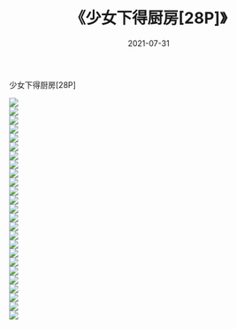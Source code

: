 ﻿---
layout: post
title:  《少女下得厨房[28P]》
date:   2021-07-31
img: http://imgx.orgx.ga/漏D/2021/少女下得厨房[28P]/000.jpg
categories: [美女, 清纯, 唯美]
---

少女下得厨房[28P]

  ![](http://imgx.orgx.ga/漏D/2021/少女下得厨房[28P]/001.jpg) <br> ![](http://imgx.orgx.ga/漏D/2021/少女下得厨房[28P]/002.jpg) <br> ![](http://imgx.orgx.ga/漏D/2021/少女下得厨房[28P]/003.jpg) <br> ![](http://imgx.orgx.ga/漏D/2021/少女下得厨房[28P]/004.jpg) <br> ![](http://imgx.orgx.ga/漏D/2021/少女下得厨房[28P]/005.jpg) <br> ![](http://imgx.orgx.ga/漏D/2021/少女下得厨房[28P]/006.jpg) <br> ![](http://imgx.orgx.ga/漏D/2021/少女下得厨房[28P]/007.jpg) <br> ![](http://imgx.orgx.ga/漏D/2021/少女下得厨房[28P]/008.jpg) <br> ![](http://imgx.orgx.ga/漏D/2021/少女下得厨房[28P]/009.jpg) <br> ![](http://imgx.orgx.ga/漏D/2021/少女下得厨房[28P]/010.jpg) <br> ![](http://imgx.orgx.ga/漏D/2021/少女下得厨房[28P]/011.jpg) <br> ![](http://imgx.orgx.ga/漏D/2021/少女下得厨房[28P]/012.jpg) <br> ![](http://imgx.orgx.ga/漏D/2021/少女下得厨房[28P]/013.jpg) <br> ![](http://imgx.orgx.ga/漏D/2021/少女下得厨房[28P]/014.jpg) <br> ![](http://imgx.orgx.ga/漏D/2021/少女下得厨房[28P]/015.jpg) <br> ![](http://imgx.orgx.ga/漏D/2021/少女下得厨房[28P]/016.jpg) <br> ![](http://imgx.orgx.ga/漏D/2021/少女下得厨房[28P]/017.jpg) <br> ![](http://imgx.orgx.ga/漏D/2021/少女下得厨房[28P]/018.jpg) <br> ![](http://imgx.orgx.ga/漏D/2021/少女下得厨房[28P]/019.jpg) <br> ![](http://imgx.orgx.ga/漏D/2021/少女下得厨房[28P]/020.jpg) <br> ![](http://imgx.orgx.ga/漏D/2021/少女下得厨房[28P]/021.jpg) <br> ![](http://imgx.orgx.ga/漏D/2021/少女下得厨房[28P]/022.jpg) <br> ![](http://imgx.orgx.ga/漏D/2021/少女下得厨房[28P]/023.jpg) <br> ![](http://imgx.orgx.ga/漏D/2021/少女下得厨房[28P]/024.jpg) <br> ![](http://imgx.orgx.ga/漏D/2021/少女下得厨房[28P]/025.jpg) <br>